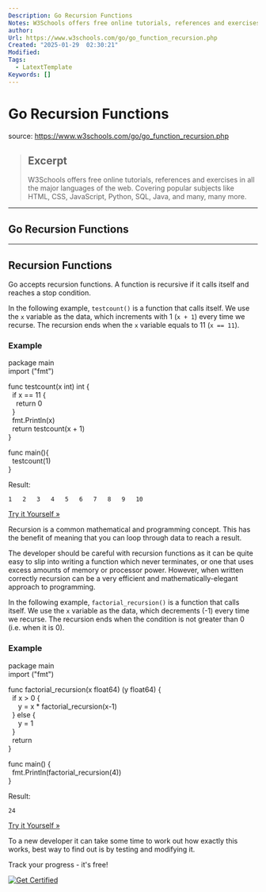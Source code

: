 ```yaml
---
Description: Go Recursion Functions
Notes: W3Schools offers free online tutorials, references and exercises in all the major languages of the web. Covering popular subjects like HTML, CSS, JavaScript, Python, SQL, Java, and many, many more.
author: 
Url: https://www.w3schools.com/go/go_function_recursion.php
Created: "2025-01-29  02:30:21"
Modified: 
Tags:
  - LatextTemplate
Keywords: []
---
```


# Go Recursion Functions

source: https://www.w3schools.com/go/go_function_recursion.php

> ## Excerpt
> W3Schools offers free online tutorials, references and exercises in all the major languages of the web. Covering popular subjects like HTML, CSS, JavaScript, Python, SQL, Java, and many, many more.

---
## Go Recursion Functions

___

## Recursion Functions

Go accepts recursion functions. A function is recursive if it calls itself and reaches a stop condition.

In the following example, `testcount()` is a function that calls itself. We use the `x` variable as the data, which increments with 1 (`x + 1`) every time we recurse. The recursion ends when the `x` variable equals to 11 (`x == 11`). 

### Example

package main  
import ("fmt")  
  
func testcount(x int) int {  
  if x == 11 {  
    return 0  
  }  
  fmt.Println(x)  
  return testcount(x \+ 1)  
}

func main(){  
  testcount(1)  
}

Result:

`1   2   3   4   5   6   7   8   9   10`

[Try it Yourself »](https://www.w3schools.com/go/trygo.php?filename=demo_func10_1)

Recursion is a common mathematical and programming concept. This has the benefit of meaning that you can loop through data to reach a result.

The developer should be careful with recursion functions as it can be quite easy to slip into writing a function which never terminates, or one that uses excess amounts of memory or processor power. However, when written correctly recursion can be a very efficient and mathematically-elegant approach to programming.

In the following example, `factorial_recursion()` is a function that calls itself. We use the `x` variable as the data, which decrements (-1) every time we recurse. The recursion ends when the condition is not greater than 0 (i.e. when it is 0).

### Example

package main  
import ("fmt")

func factorial\_recursion(x float64) (y float64) {  
  if x > 0 {  
     y = x \* factorial\_recursion(x-1)  
  } else {  
     y = 1  
  }  
  return  
}

func main() {  
  fmt.Println(factorial\_recursion(4))  
}

Result:

`24   `

[Try it Yourself »](https://www.w3schools.com/go/trygo.php?filename=demo_func10)

To a new developer it can take some time to work out how exactly this works, best way to find out is by testing and modifying it.

  

Track your progress - it's free!

   [![Get Certified](https://www.w3schools.com/images/img_course_up_300.png)](https://campus.w3schools.com/collections/course-catalog)
